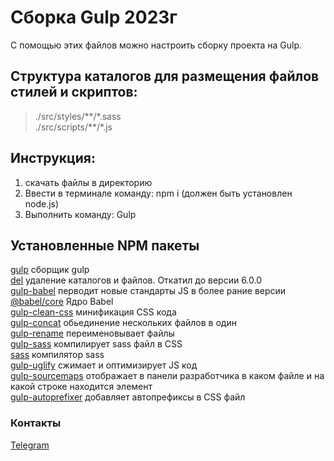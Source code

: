 # Сборка Gulp 2023г

С помощью этих файлов можно настроить сборку проекта на Gulp.

## Структура каталогов для размещения файлов cтилей и скриптов:

> ./src/styles/\*\*/\*.sass  
> ./src/scripts/\*\*/\*.js

## Инструкция:

1. скачать файлы в директорию
2. Ввести в терминале команду: npm i (должен быть установлен node.js)
3. Выполнить команду: Gulp

## Установленные NPM пакеты

[gulp](https://www.npmjs.com/package/gulp) сборщик gulp  
[del](https://www.npmjs.com/package/del) удаление каталогов и файлов. Откатил до версии 6.0.0  
[gulp-babel](https://www.npmjs.com/package/gulp-babel) перводит новые стандарты JS в более рание версии  
[@babel/core](https://www.npmjs.com/package/@babel/core) Ядро Babel  
[gulp-clean-css](https://www.npmjs.com/package/gulp-clean-css) минификация CSS кода  
[gulp-concat](https://www.npmjs.com/package/gulp-concat) обьединение нескольких файлов в один  
[gulp-rename](https://www.npmjs.com/package/gulp-rename) переименовывает файлы  
[gulp-sass](https://www.npmjs.com/package/gulp-sass) компилирует sass файл в CSS  
[sass](https://www.npmjs.com/package/sass) компилятор sass  
[gulp-uglify](https://www.npmjs.com/package/gulp-uglify) сжимает и оптимизирует JS код  
[gulp-sourcemaps](https://www.npmjs.com/package/gulp-sourcemaps) отображает в панели разработчика в каком файле и на какой строке находится элемент  
[gulp-autoprefixer](https://www.npmjs.com/package/gulp-autoprefixer) добавляет автопрефиксы в CSS файл

### Контакты

[Telegram](https://t.me/ilyaVishnevskiy)
